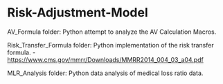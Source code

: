 # Risk-Adjustment-Model

AV_Formula folder: Python attempt to analyze the AV Calculation Macros.

Risk_Transfer_Formula folder: Python implementation of the risk transfer formula.
    - https://www.cms.gov/mmrr/Downloads/MMRR2014_004_03_a04.pdf

MLR_Analysis folder: Python data analysis of medical loss ratio data.